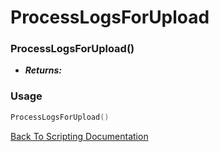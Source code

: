# ProcessLogsForUpload

### ProcessLogsForUpload()
- ***Returns:*** 

### Usage

```Lua
ProcessLogsForUpload()
```


[Back To Scripting Documentation](../README.md)
